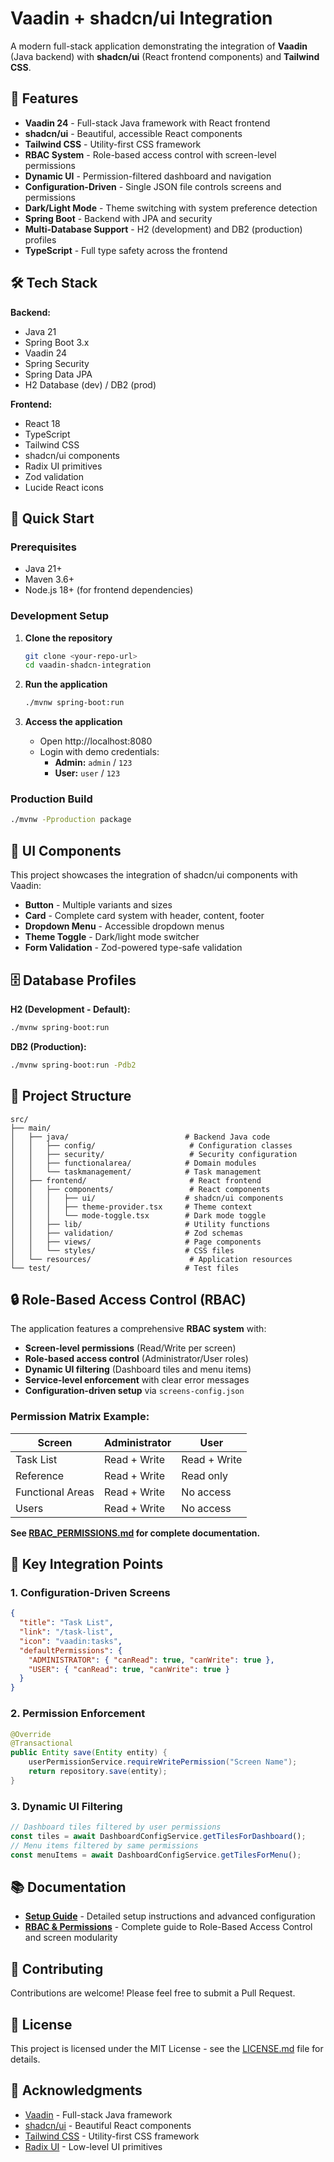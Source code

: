 # Vaadin + shadcn/ui Integration

A modern full-stack application demonstrating the integration of **Vaadin** (Java backend) with **shadcn/ui** (React frontend components) and **Tailwind CSS**.

## 🚀 Features

- **Vaadin 24** - Full-stack Java framework with React frontend
- **shadcn/ui** - Beautiful, accessible React components
- **Tailwind CSS** - Utility-first CSS framework
- **RBAC System** - Role-based access control with screen-level permissions
- **Dynamic UI** - Permission-filtered dashboard and navigation
- **Configuration-Driven** - Single JSON file controls screens and permissions
- **Dark/Light Mode** - Theme switching with system preference detection
- **Spring Boot** - Backend with JPA and security
- **Multi-Database Support** - H2 (development) and DB2 (production) profiles
- **TypeScript** - Full type safety across the frontend

## 🛠️ Tech Stack

**Backend:**
- Java 21
- Spring Boot 3.x
- Vaadin 24
- Spring Security
- Spring Data JPA
- H2 Database (dev) / DB2 (prod)

**Frontend:**
- React 18
- TypeScript
- Tailwind CSS
- shadcn/ui components
- Radix UI primitives
- Zod validation
- Lucide React icons

## 🚦 Quick Start

### Prerequisites
- Java 21+
- Maven 3.6+
- Node.js 18+ (for frontend dependencies)

### Development Setup

1. **Clone the repository**
   ```bash
   git clone <your-repo-url>
   cd vaadin-shadcn-integration
   ```

2. **Run the application**
   ```bash
   ./mvnw spring-boot:run
   ```

3. **Access the application**
   - Open http://localhost:8080
   - Login with demo credentials:
     - **Admin:** `admin` / `123`
     - **User:** `user` / `123`

### Production Build

```bash
./mvnw -Pproduction package
```

## 🎨 UI Components

This project showcases the integration of shadcn/ui components with Vaadin:

- **Button** - Multiple variants and sizes
- **Card** - Complete card system with header, content, footer
- **Dropdown Menu** - Accessible dropdown menus
- **Theme Toggle** - Dark/light mode switcher
- **Form Validation** - Zod-powered type-safe validation

## 🗄️ Database Profiles

**H2 (Development - Default):**
```bash
./mvnw spring-boot:run
```

**DB2 (Production):**
```bash
./mvnw spring-boot:run -Pdb2
```

## 📁 Project Structure

```
src/
├── main/
│   ├── java/                          # Backend Java code
│   │   ├── config/                     # Configuration classes
│   │   ├── security/                   # Security configuration
│   │   ├── functionalarea/            # Domain modules
│   │   └── taskmanagement/            # Task management
│   ├── frontend/                       # React frontend
│   │   ├── components/                 # React components
│   │   │   ├── ui/                    # shadcn/ui components
│   │   │   ├── theme-provider.tsx     # Theme context
│   │   │   └── mode-toggle.tsx        # Dark mode toggle
│   │   ├── lib/                       # Utility functions
│   │   ├── validation/                # Zod schemas
│   │   ├── views/                     # Page components
│   │   └── styles/                    # CSS files
│   └── resources/                      # Application resources
└── test/                              # Test files
```

## 🔒 Role-Based Access Control (RBAC)

The application features a comprehensive **RBAC system** with:

- **Screen-level permissions** (Read/Write per screen)
- **Role-based access control** (Administrator/User roles)
- **Dynamic UI filtering** (Dashboard tiles and menu items)
- **Service-level enforcement** with clear error messages
- **Configuration-driven setup** via `screens-config.json`

### Permission Matrix Example:
| Screen | Administrator | User |
|--------|---------------|------|
| Task List | Read + Write | Read + Write |
| Reference | Read + Write | Read only |
| Functional Areas | Read + Write | No access |
| Users | Read + Write | No access |

**See [RBAC_PERMISSIONS.md](RBAC_PERMISSIONS.md) for complete documentation.**

## 🔧 Key Integration Points

### 1. Configuration-Driven Screens
```json
{
  "title": "Task List",
  "link": "/task-list",
  "icon": "vaadin:tasks",
  "defaultPermissions": {
    "ADMINISTRATOR": { "canRead": true, "canWrite": true },
    "USER": { "canRead": true, "canWrite": true }
  }
}
```

### 2. Permission Enforcement
```java
@Override
@Transactional
public Entity save(Entity entity) {
    userPermissionService.requireWritePermission("Screen Name");
    return repository.save(entity);
}
```

### 3. Dynamic UI Filtering
```typescript
// Dashboard tiles filtered by user permissions
const tiles = await DashboardConfigService.getTilesForDashboard();
// Menu items filtered by same permissions
const menuItems = await DashboardConfigService.getTilesForMenu();
```

## 📚 Documentation

- **[Setup Guide](SETUP_GUIDE.md)** - Detailed setup instructions and advanced configuration
- **[RBAC & Permissions](RBAC_PERMISSIONS.md)** - Complete guide to Role-Based Access Control and screen modularity

## 🤝 Contributing

Contributions are welcome! Please feel free to submit a Pull Request.

## 📄 License

This project is licensed under the MIT License - see the [LICENSE.md](LICENSE.md) file for details.

## 🙏 Acknowledgments

- [Vaadin](https://vaadin.com/) - Full-stack Java framework
- [shadcn/ui](https://ui.shadcn.com/) - Beautiful React components
- [Tailwind CSS](https://tailwindcss.com/) - Utility-first CSS framework
- [Radix UI](https://www.radix-ui.com/) - Low-level UI primitives